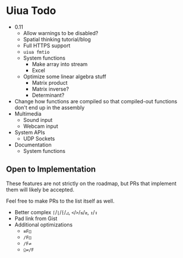 # Uiua Todo

- 0.11
  - Allow warnings to be disabled?
  - Spatial thinking tutorial/blog
  - Full HTTPS support
  - `uiua fmtio`
  - System functions
    - Make array into stream
    - Excel
  - Optimize some linear algebra stuff
    - Matrix product
    - Matrix inverse?
    - Determinant?
- Change how functions are compiled so that compiled-out functions don't end up in the assembly
- Multimedia
  - Sound input
  - Webcam input
- System APIs
  - UDP Sockets
- Documentation
  - System functions

## Open to Implementation

These features are not strictly on the roadmap, but PRs that implement them will likely be accepted.

Feel free to make PRs to the list itself as well.

- Better complex `⌈`/`⌊`/`⁅`/`◿`, `<`/`>`/`≤`/`≥`, `↥`/`↧`
- Pad link from Gist
- Additional optimizations
  - `≡F◫`
  - `/F◫`
  - `/F⇌`
  - `⍜⇌/F`
